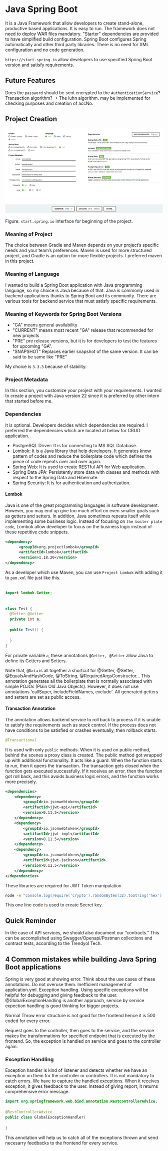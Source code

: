 # Java Spring Boot

It is a Java Framework that allow developers to create stand-alone, productive based applications. It is easy to run.
The framework does not need to deploy WAR files mandatory.
"Starter" dependencies are provided to have simplified build configuration.
Spring Boot configures Spring automatically and other third party libraries.
There is no need for XML configuration and no code generation.

`https://start.spring.io` allow developers to use specified Spring Boot version and satisfy requirements.

## Future Features
Does the `password` should be sent encrypted to the `AuthenticationService`?
Transaction algorithm? -> The luhn algorithm. may be implemented for checking purposes and creation of accNo.

## Project Creation
![Project.png](readme_images%2FProject.png)

Figure: `start.spring.io` interface for beginning of the project.

### Meaning of Project
The choice between Gradle and Maven depends on your project’s specific needs and your team’s preferences.
Maven is used for more structured project, and Gradle is an option for more flexible projects. I preferred maven in this project.

### Meaning of Language
I wanted to build a Spring Boot application with Java programming language, so my choice is Java because of that.
Java is commonly used in backend applications thanks to Spring Boot and its community. There are various tools for
backend service that must satisfy specific requirements.


### Meaning of Keywords for Spring Boot Versions
- "GA" means general availability
- "CURRENT" means most recent "GA" release that recommended for new projects
- "PRE" pre release versions, but it is for developers to test the features for upcoming "GA".
- "SNAPSHOT" Replaces earlier snapshot of the same version. It can be said to be same like "PRE"

My choice is `3.3.3` because of stability.

### Project Metadata
In this section, you customize your project with your requirements. I wanted to create a project with Java version 22 since it is preferred by other intern that started before me.

### Dependencies
It is optional. Developers decides which dependencies are required. I preferred the dependencies which are located at below for CRUD application.

- PostgreSQL Driver: It is for connecting to MS SQL Database.
- Lombok: It is a Java library that help developers. It generates know pattern of codes and reduce the boilerplate code which defines the piece of code repeats over and over again.
- Spring Web: It is used to create RESTful API for Web application. 
- Spring Data JPA: Persistently store data with classes and methods with respect to the Spring Data and Hibernate.
- Spring Security: It is for authentication and autherization.
  
#### Lombok 
Java is one of the great programming languages in software development. However, you may end up give too much effort on even
smaller goals such as getters and setters. In addition, Java sometimes repeats itself while implementing some business logic. Instead of focusing on `the boiler plate code`, Lombok
allow developer to focus on the business logic instead of these repetitive code snippets.

```xml
<dependency>
      <groupId>org.projectlombok</groupId>
      <artifactId>lombok</artifactId>
      <version>1.18.20</version>
</dependency>
```

As a developer which use Maven, you can use `Project Lombok` with adding it to `pom.xml` file just like this.

```java

import lombok.Getter;


class Test {
  @Setter @Getter
  private int a;

  public Test() {

  }
}
```

For private variable `a`, these annotations `@Getter, @Setter` allow
Java to define its Getters and Setters.

Note that, `@Data` is all together a shortcut for @Getter, @Setter, @EqualsAndHashCode, @ToString, @RequiredArgsConstructor...
This annotation generates all the boilerplate that is normally associated with simple POJOs (Plain Old Java Objects).
However, it does not use annotations 'callSuper, includeFieldNames, exclude'. All generated getters and setters are set as public access.

#### Transaction Annotation
The annotation allows backend service to roll back to process if it is unable to satisfy the requirements such as
stock control. If the process does not have conditions to be satisfied or crashes eventually, then rollback starts.

```java
@Transactional
```

It is used with only `public` methods. When it is used on public method, behind the scenes a proxy class is created. The
public method got wrapped up with additional functionality. It acts like a guard. When the function starts to run,
then it opens the transaction. The transaction gets closed when the function gets executed successfully. If it receives an
error, then the function got roll back, and this avoids business logic errors, and the function works more precisely.

````xml
<dependencies>
    <dependency>
        <groupId>io.jsonwebtoken</groupId>
        <artifactId>jjwt-api</artifactId>
        <version>0.11.5</version>
    </dependency>
    <dependency>
        <groupId>io.jsonwebtoken</groupId>
        <artifactId>jjwt-impl</artifactId>
        <version>0.11.5</version>
    </dependency>
    <dependency>
        <groupId>io.jsonwebtoken</groupId>
        <artifactId>jjwt-jackson</artifactId>
        <version>0.11.5</version>
    </dependency>
</dependencies>
````
These libraries are required for JWT Token manipulation.


```bash
node -e "console.log(require('crypto').randomBytes(32).toString('hex'))"
```

This one line code is used to create Secret key.

## Quick Reminder
In the case of API services, we should also document our “contracts.” This can be accomplished using Swagger/Openapi/Postman collections and contract tests,
according to the Trendyol Tech.

## 4 Common mistakes while building Java Spring Boot applications
Spring is very good at showing error. Think about the use cases of these annotations. Do not overuse them.
Inefficient management of application.yml.
Exception handling. Using specific exceptions will be helpful for debugging and giving feedback to the user.
@GlobalExceptionHandling is another approach, service by service expection handling is good thinking for bigger
projects.

Normal Throw error structure is not good for the frontend hence it is 500 coded for every error.

Request goes to the controller, then goes to the service, and the service makes the transformations for
specified endpoint that is executed by the frontend. So, the exception is handled on service and goes to 
the controller again.


### Exception Handling
Exception handler is kind of listener and detects whether we have an exception on them for the controller or controllers.
It is not mandatory to catch errors. We have to capture the handled exceptions. When it receives exception,
it gives feedback to the user. Instead of giving report, it returns comprehensive error message.

```java
import org.springframework.web.bind.annotation.RestControllerAdvice;

@RestControllerAdvice
public class GlobalExceptionHandler{
    
}
```

This annotation will help us to catch all of the exceptions thrown and send necesarry feedbacks to the frontend for
every service.